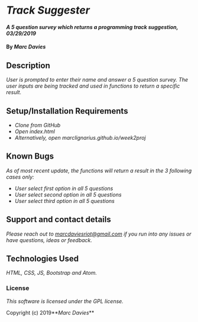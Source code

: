 # _Track Suggester_

#### _A 5 question survey which returns a programming track suggestion, 03/29/2019_

#### By _**Marc Davies**_

## Description

_User is prompted to enter their name and answer a 5 question survey. The user inputs are being tracked and used in functions to return a specific result._

## Setup/Installation Requirements

* _Clone from GitHub_
* _Open index.html_
* _Alternatively, open marclignarius.github.io/week2proj_

## Known Bugs

_As of most recent update, the functions will return a result in the 3 following cases only:_

* _User select first option in all 5 questions_
* _User select second option in all 5 questions_
* _User select third option in all 5 questions_

## Support and contact details

_Please reach out to marcdaviesriot@gmail.com if you run into any issues or have questions, ideas or feedback._

## Technologies Used

_HTML, CSS, JS, Bootstrap and Atom._

### License

*This software is licensed under the GPL license.*

Copyright (c) 2019**_Marc Davies_**

